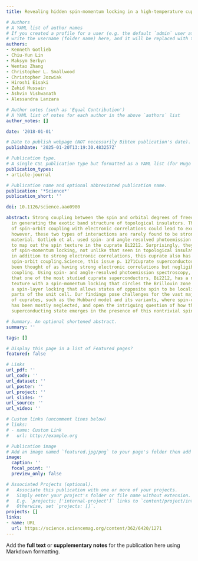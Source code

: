 ```yaml
---
title: Revealing hidden spin-momentum locking in a high-temperature cuprate superconductor

# Authors
# A YAML list of author names
# If you created a profile for a user (e.g. the default `admin` user at `content/authors/admin/`), 
# write the username (folder name) here, and it will be replaced with their full name and linked to their profile.
authors:
- Kenneth Gotlieb
- Chiu-Yun Lin
- Maksym Serbyn
- Wentao Zhang
- Christopher L. Smallwood
- Christopher Jozwiak
- Hiroshi Eisaki
- Zahid Hussain
- Ashvin Vishwanath
- Alessandra Lanzara

# Author notes (such as 'Equal Contribution')
# A YAML list of notes for each author in the above `authors` list
author_notes: []

date: '2018-01-01'

# Date to publish webpage (NOT necessarily Bibtex publication's date).
publishDate: '2025-01-20T13:19:30.483257Z'

# Publication type.
# A single CSL publication type but formatted as a YAML list (for Hugo requirements).
publication_types:
- article-journal

# Publication name and optional abbreviated publication name.
publication: '*Science*'
publication_short: ''

doi: 10.1126/science.aao0980

abstract: Strong coupling between the spin and orbital degrees of freedom is crucial
  in generating the exotic band structure of topological insulators. The combination
  of spin-orbit coupling with electronic correlations could lead to exotic effects;
  however, these two types of interactions are rarely found to be strong in the same
  material. Gotlieb et al. used spin- and angle-resolved photoemission spectroscopy
  to map out the spin texture in the cuprate Bi2212. Surprisingly, they found signatures
  of spin-momentum locking, not unlike that seen in topological insulators. Thus,
  in addition to strong electronic correlations, this cuprate also has considerable
  spin-orbit coupling.Science, this issue p. 1271Cuprate superconductors have long
  been thought of as having strong electronic correlations but negligible spin-orbit
  coupling. Using spin- and angle-resolved photoemission spectroscopy, we discovered
  that one of the most studied cuprate superconductors, Bi2212, has a nontrivial spin
  texture with a spin-momentum locking that circles the Brillouin zone center and
  a spin-layer locking that allows states of opposite spin to be localized in different
  parts of the unit cell. Our findings pose challenges for the vast majority of models
  of cuprates, such as the Hubbard model and its variants, where spin-orbit interaction
  has been mostly neglected, and open the intriguing question of how the high-temperature
  superconducting state emerges in the presence of this nontrivial spin texture.

# Summary. An optional shortened abstract.
summary: ''

tags: []

# Display this page in a list of Featured pages?
featured: false

# Links
url_pdf: ''
url_code: ''
url_dataset: ''
url_poster: ''
url_project: ''
url_slides: ''
url_source: ''
url_video: ''

# Custom links (uncomment lines below)
# links:
# - name: Custom Link
#   url: http://example.org

# Publication image
# Add an image named `featured.jpg/png` to your page's folder then add a caption below.
image:
  caption: ''
  focal_point: ''
  preview_only: false

# Associated Projects (optional).
#   Associate this publication with one or more of your projects.
#   Simply enter your project's folder or file name without extension.
#   E.g. `projects: ['internal-project']` links to `content/project/internal-project/index.md`.
#   Otherwise, set `projects: []`.
projects: []
links:
- name: URL
  url: https://science.sciencemag.org/content/362/6420/1271
---
```


Add the **full text** or **supplementary notes** for the publication here using Markdown formatting.
